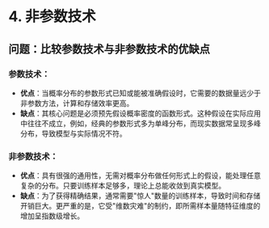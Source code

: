 # 4. 非参数技术

## 问题：比较参数技术与非参数技术的优缺点

### 参数技术：

- **优点**：当概率分布的参数形式已知或能被准确假设时，它需要的数据量远少于非参数方法，计算和存储效率更高。
- **缺点**：其核心问题是必须预先假设概率密度的函数形式。这种假设在实际应用中往往不成立，例如，经典的参数形式多为单峰分布，而现实数据常呈现多峰分布，导致模型与实际情况不符。

### 非参数技术：

- **优点**：具有很强的通用性，无需对概率分布做任何形式上的假设，能处理任意复杂的分布。只要训练样本足够多，理论上总能收敛到真实模型。
- **缺点**：为了获得精确结果，通常需要"惊人"数量的训练样本，导致时间和存储开销巨大。更严重的是，它受"维数灾难"的制约，即所需样本量随特征维度的增加呈指数级增长。
